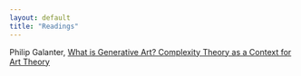 ```yaml
---
layout: default
title: "Readings"
---
```


Philip Galanter, [What is Generative Art?  Complexity Theory as a Context for Art Theory](http://philipgalanter.com/downloads/ga2003_paper.pdf)
